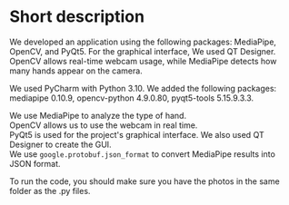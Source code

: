# Short description

We developed an application using the following packages: MediaPipe, OpenCV, and PyQt5. For the graphical interface, We used QT Designer. OpenCV allows real-time webcam usage, while MediaPipe detects how many hands appear on the camera.

We used PyCharm with Python 3.10. We added the following packages: mediapipe 0.10.9, opencv-python 4.9.0.80, pyqt5-tools 5.15.9.3.3.

We use MediaPipe to analyze the type of hand.  
OpenCV allows us to use the webcam in real time.  
PyQt5 is used for the project's graphical interface. We also used QT Designer to create the GUI.  
We use `google.protobuf.json_format` to convert MediaPipe results into JSON format.

To run the code, you should make sure you have the photos in the same folder as the .py files.

